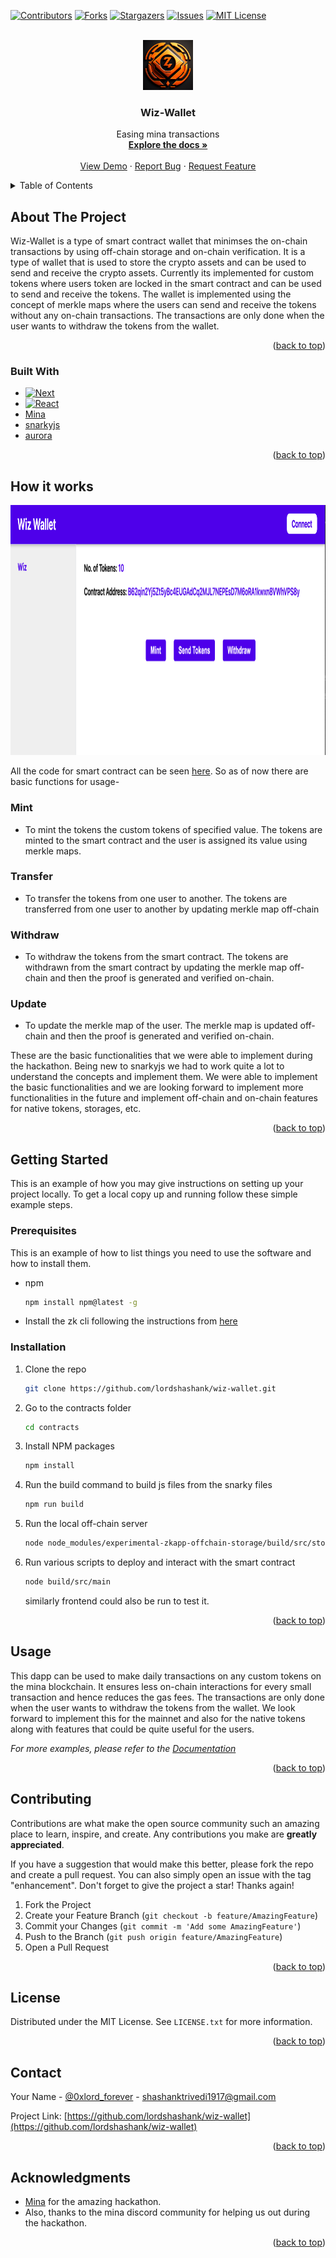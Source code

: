 <!-- Improved compatibility of back to top link: See: https://github.com/othneildrew/Best-README-Template/pull/73 -->

<a name="readme-top"></a>

<!--
*** Thanks for checking out the Best-README-Template. If you have a suggestion
*** that would make this better, please fork the repo and create a pull request
*** or simply open an issue with the tag "enhancement".
*** Don't forget to give the project a star!
*** Thanks again! Now go create something AMAZING! :D
-->

<!-- PROJECT SHIELDS -->
<!--
*** I'm using markdown "reference style" links for readability.
*** Reference links are enclosed in brackets [ ] instead of parentheses ( ).
*** See the bottom of this document for the declaration of the reference variables
*** for contributors-url, forks-url, etc. This is an optional, concise syntax you may use.
*** https://www.markdownguide.org/basic-syntax/#reference-style-links
-->

[![Contributors][contributors-shield]][contributors-url]
[![Forks][forks-shield]][forks-url]
[![Stargazers][stars-shield]][stars-url]
[![Issues][issues-shield]][issues-url]
[![MIT License][license-shield]][license-url]

<!-- PROJECT LOGO -->
<br />
<div align="center">
  <a href="https://github.com/lordshashank/wiz-wallet">
    <img src="images/logo.jpg" alt="Logo" width="80" height="80">
  </a>

<h3 align="center">Wiz-Wallet</h3>

  <p align="center">
    Easing mina transactions
    <br />
    <a href="https://github.com/lordshashank/wiz-wallet"><strong>Explore the docs »</strong></a>
    <br />
    <br />
    <a href="https://github.com/lordshashank/wiz-wallet">View Demo</a>
    ·
    <a href="https://github.com/lordshashank/wiz-wallet/issues">Report Bug</a>
    ·
    <a href="https://github.com/lordshashank/wiz-wallet/issues">Request Feature</a>
  </p>
</div>

<!-- TABLE OF CONTENTS -->
<details>
  <summary>Table of Contents</summary>
  <ol>
    <li>
      <a href="#about-the-project">About The Project</a>
      <ul>
        <li><a href="#built-with">Built With</a></li>
      </ul>
    </li>
    <li>
      <a href="#getting-started">Getting Started</a>
      <ul>
        <li><a href="#prerequisites">Prerequisites</a></li>
        <li><a href="#installation">Installation</a></li>
      </ul>
    </li>
    <li><a href="#usage">Usage</a></li>
    <li><a href="#contributing">Contributing</a></li>
    <li><a href="#license">License</a></li>
    <li><a href="#contact">Contact</a></li>
    <li><a href="#acknowledgments">Acknowledgments</a></li>
  </ol>
</details>

<!-- ABOUT THE PROJECT -->

## About The Project

Wiz-Wallet is a type of smart contract wallet that minimses the on-chain transactions by using off-chain storage and on-chain verification. It is a type of wallet that is used to store the crypto assets and can be used to send and receive the crypto assets. Currently its implemented for custom tokens where users token are locked in the smart contract and can be used to send and receive the tokens. The wallet is implemented using the concept of merkle maps where the users can send and receive the tokens without any on-chain transactions. The transactions are only done when the user wants to withdraw the tokens from the wallet.

<p align="right">(<a href="#readme-top">back to top</a>)</p>

### Built With

- [![Next][next.js]][next-url]
- [![React][react.js]][react-url]
- [Mina]
- [snarkyjs]
- [aurora]

<p align="right">(<a href="#readme-top">back to top</a>)</p>

## How it works

<img src="images/product-screenshot.png" alt="Logo" width="800" height="400">

All the code for smart contract can be seen [here](https://github.com/lordshashank/wiz-wallet/blob/main/contracts/src/WizWallet.ts).
So as of now there are basic functions for usage-

### Mint

- To mint the tokens the custom tokens of specified value. The tokens are minted to the smart contract and the user is assigned its value using merkle maps.

### Transfer

- To transfer the tokens from one user to another. The tokens are transferred from one user to another by updating merkle map off-chain

### Withdraw

- To withdraw the tokens from the smart contract. The tokens are withdrawn from the smart contract by updating the merkle map off-chain and then the proof is generated and verified on-chain.

### Update

- To update the merkle map of the user. The merkle map is updated off-chain and then the proof is generated and verified on-chain.

These are the basic functionalities that we were able to implement during the hackathon. Being new to snarkyjs we had to work quite a lot to understand the concepts and implement them. We were able to implement the basic functionalities and we are looking forward to implement more functionalities in the future and implement off-chain and on-chain features for native tokens, storages, etc.

<p align="right">(<a href="#readme-top">back to top</a>)</p>

<!-- GETTING STARTED -->

## Getting Started

This is an example of how you may give instructions on setting up your project locally.
To get a local copy up and running follow these simple example steps.

### Prerequisites

This is an example of how to list things you need to use the software and how to install them.

- npm
  ```sh
  npm install npm@latest -g
  ```
- Install the zk cli following the instructions from [here](https://docs.minaprotocol.com/zkapps/tutorials)

### Installation

1. Clone the repo
   ```sh
   git clone https://github.com/lordshashank/wiz-wallet.git
   ```
2. Go to the contracts folder
   ```sh
   cd contracts
   ```
3. Install NPM packages
   ```sh
   npm install
   ```
4. Run the build command to build js files from the snarky files
   ```sh
   npm run build
   ```
5. Run the local off-chain server
   ```sh
   node node_modules/experimental-zkapp-offchain-storage/build/src/storageServer.js
   ```
6. Run various scripts to deploy and interact with the smart contract
   ```sh
   node build/src/main
   ```
   similarly frontend could also be run to test it.

<p align="right">(<a href="#readme-top">back to top</a>)</p>

<!-- USAGE EXAMPLES -->

## Usage

This dapp can be used to make daily transactions on any custom tokens on the mina blockchain. It ensures less on-chain interactions for every small transaction and hence reduces the gas fees. The transactions are only done when the user wants to withdraw the tokens from the wallet.
We look forward to implement this for the mainnet and also for the native tokens along with features that could be quite useful for the users.

_For more examples, please refer to the [Documentation](https://example.com)_

<p align="right">(<a href="#readme-top">back to top</a>)</p>

<!-- CONTRIBUTING -->

## Contributing

Contributions are what make the open source community such an amazing place to learn, inspire, and create. Any contributions you make are **greatly appreciated**.

If you have a suggestion that would make this better, please fork the repo and create a pull request. You can also simply open an issue with the tag "enhancement".
Don't forget to give the project a star! Thanks again!

1. Fork the Project
2. Create your Feature Branch (`git checkout -b feature/AmazingFeature`)
3. Commit your Changes (`git commit -m 'Add some AmazingFeature'`)
4. Push to the Branch (`git push origin feature/AmazingFeature`)
5. Open a Pull Request

<p align="right">(<a href="#readme-top">back to top</a>)</p>

<!-- LICENSE -->

## License

Distributed under the MIT License. See `LICENSE.txt` for more information.

<p align="right">(<a href="#readme-top">back to top</a>)</p>

<!-- CONTACT -->

## Contact

Your Name - [@0xlord_forever](https://twitter.com/0xlord_forever) - shashanktrivedi1917@gmail.com

Project Link: [https://github.com/lordshashank/wiz-wallet](https://github.com/lordshashank/wiz-wallet)

<p align="right">(<a href="#readme-top">back to top</a>)</p>

<!-- ACKNOWLEDGMENTS -->

## Acknowledgments

- [Mina](https://minaprotocol.com/) for the amazing hackathon.
- Also, thanks to the mina discord community for helping us out during the hackathon.

<p align="right">(<a href="#readme-top">back to top</a>)</p>

<!-- MARKDOWN LINKS & IMAGES -->
<!-- https://www.markdownguide.org/basic-syntax/#reference-style-links -->

[contributors-shield]: https://img.shields.io/github/contributors/lordshashank/wiz-wallet.svg?style=for-the-badge
[contributors-url]: https://github.com/lordshashank/wiz-wallet/graphs/contributors
[forks-shield]: https://img.shields.io/github/forks/lordshashank/wiz-wallet.svg?style=for-the-badge
[forks-url]: https://github.com/lordshashank/wiz-wallet/network/members
[stars-shield]: https://img.shields.io/github/stars/lordshashank/wiz-wallet.svg?style=for-the-badge
[stars-url]: https://github.com/lordshashank/wiz-wallet/stargazers
[issues-shield]: https://img.shields.io/github/issues/lordshashank/wiz-wallet.svg?style=for-the-badge
[issues-url]: https://github.com/lordshashank/wiz-wallet/issues
[license-shield]: https://img.shields.io/github/license/lordshashank/wiz-wallet.svg?style=for-the-badge
[license-url]: https://github.com/lordshashank/wiz-wallet/blob/master/LICENSE.txt
[linkedin-shield]: https://img.shields.io/badge/-LinkedIn-black.svg?style=for-the-badge&logo=linkedin&colorB=555
[linkedin-url]: https://linkedin.com/in/linkedin_username
[product-screenshot]: images/screenshot.png
[next.js]: https://img.shields.io/badge/next.js-000000?style=for-the-badge&logo=nextdotjs&logoColor=white
[next-url]: https://nextjs.org/
[react.js]: https://img.shields.io/badge/React-20232A?style=for-the-badge&logo=react&logoColor=61DAFB
[react-url]: https://reactjs.org/
[vue.js]: https://img.shields.io/badge/Vue.js-35495E?style=for-the-badge&logo=vuedotjs&logoColor=4FC08D
[vue-url]: https://vuejs.org/
[angular.io]: https://img.shields.io/badge/Angular-DD0031?style=for-the-badge&logo=angular&logoColor=white
[angular-url]: https://angular.io/
[svelte.dev]: https://img.shields.io/badge/Svelte-4A4A55?style=for-the-badge&logo=svelte&logoColor=FF3E00
[svelte-url]: https://svelte.dev/
[laravel.com]: https://img.shields.io/badge/Laravel-FF2D20?style=for-the-badge&logo=laravel&logoColor=white
[laravel-url]: https://laravel.com
[bootstrap.com]: https://img.shields.io/badge/Bootstrap-563D7C?style=for-the-badge&logo=bootstrap&logoColor=white
[bootstrap-url]: https://getbootstrap.com
[jquery.com]: https://img.shields.io/badge/jQuery-0769AD?style=for-the-badge&logo=jquery&logoColor=white
[jquery-url]: https://jquery.com
[Mina]: https://minaprotocol.com/
[snarkyjs]: https://www.npmjs.com/package/snarkyjs
[aurora]: https://www.aurowallet.com/
